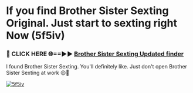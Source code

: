# If you find Brother Sister Sexting Original. Just start to sexting right Now (5f5iv)

<h3>🔴 CLICK HERE 🌐==►► <a href="https://tinyurl.com/2s32jyrn" rel="nofollow">Brother Sister Sexting Updated finder</a></h3>

I found Brother Sister Sexting. You'll definitely like. Just don't open Brother Sister Sexting at work 😉💬

[![5f5iv](https://i.imgur.com/sZc9xG4.jpeg)](https://tinyurl.com/2s32jyrn)
